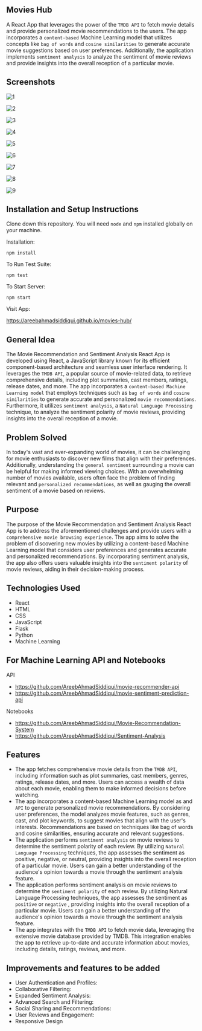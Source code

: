 ## Movies Hub

A React App that leverages the power of the `TMDB API` to fetch movie details and provide personalized movie recommendations to the users. The app incorporates a `content-based` Machine Learning model that utilizes concepts like `bag of words` and `cosine similarities` to generate accurate movie suggestions based on user preferences. Additionally, the application implements `sentiment analysis` to analyze the sentiment of movie reviews and provide insights into the overall reception of a particular movie.

## Screenshots

![1](https://github.com/AreebAhmadSiddiqui/movies-hub/assets/87814983/23b2c2d1-0d53-42d5-821b-f6ef766fda41)

![2](https://github.com/AreebAhmadSiddiqui/movies-hub/assets/87814983/d9031ca7-b19d-4f1a-a885-f1e6ae12cc49)

![3](https://github.com/AreebAhmadSiddiqui/movies-hub/assets/87814983/d2cce875-049f-45ba-b1eb-b27af659d1c1)

![4](https://github.com/AreebAhmadSiddiqui/movies-hub/assets/87814983/2c6f748f-021f-431f-9e44-47148f524b7b)

![5](https://github.com/AreebAhmadSiddiqui/movies-hub/assets/87814983/f15f6a07-0ed1-4aaa-a9f0-6a2ee353fa7f)

![6](https://github.com/AreebAhmadSiddiqui/movies-hub/assets/87814983/3383d315-b13c-43c2-b4e2-39a8ba1fd47d)

![7](https://github.com/AreebAhmadSiddiqui/movies-hub/assets/87814983/b8107bff-d01f-4e68-af80-9750ec088eff)

![8](https://github.com/AreebAhmadSiddiqui/movies-hub/assets/87814983/8452ca6e-b48d-463c-b471-b8d30d3c359d)

![9](https://github.com/AreebAhmadSiddiqui/movies-hub/assets/87814983/e2eb5795-20fa-4aa9-a3aa-34e41e8084dc)


## Installation and Setup Instructions


Clone down this repository. You will need `node` and `npm` installed globally on your machine.  

Installation:

`npm install`  

To Run Test Suite:  

`npm test`  

To Start Server:

`npm start`  

Visit App:

https://areebahmadsiddiqui.github.io/movies-hub/ 

## General Idea

The Movie Recommendation and Sentiment Analysis React App is developed using React, a JavaScript library known for its efficient component-based architecture and seamless user interface rendering. It leverages the `TMDB API`, a popular source of movie-related data, to retrieve comprehensive details, including plot summaries, cast members, ratings, release dates, and more. The app incorporates a `content-based Machine Learning model` that employs techniques such as `bag of words` and `cosine similarities` to generate accurate and personalized `movie recommendations`. Furthermore, it utilizes `sentiment analysis`, a `Natural Language Processing` technique, to analyze the sentiment polarity of movie reviews, providing insights into the overall reception of a movie.

## Problem Solved

In today's vast and ever-expanding world of movies, it can be challenging for movie enthusiasts to discover new films that align with their preferences. Additionally, understanding the `general sentiment` surrounding a movie can be helpful for making informed viewing choices. With an overwhelming number of movies available, users often face the problem of finding relevant and `personalized recommendations`, as well as gauging the overall sentiment of a movie based on reviews.

## Purpose

The purpose of the Movie Recommendation and Sentiment Analysis React App is to address the aforementioned challenges and provide users with a `comprehensive movie browsing experience`. The app aims to solve the problem of discovering new movies by utilizing a content-based Machine Learning model that considers user preferences and generates accurate and personalized recommendations. By incorporating sentiment analysis, the app also offers users valuable insights into the `sentiment polarity` of movie reviews, aiding in their decision-making process.

## Technologies Used

  - React
  - HTML
  - CSS
  - JavaScript
  - Flask
  - Python
  - Machine Learning

## For Machine Learning API and Notebooks

  API
  - https://github.com/AreebAhmadSiddiqui/movie-recommender-api
  - https://github.com/AreebAhmadSiddiqui/movie-sentiment-prediction-api

  Notebooks
  - https://github.com/AreebAhmadSiddiqui/Movie-Recommendation-System
  - https://github.com/AreebAhmadSiddiqui/Sentiment-Analysis

## Features

  - The app fetches comprehensive movie details from the `TMDB API`, including information such as plot summaries, cast members, genres, ratings, release dates, and more. Users can access a wealth of data about each movie, enabling them to make informed decisions before watching.
  - The app incorporates a content-based Machine Learning model as and `API` to generate personalized movie recommendations. By considering user preferences, the model analyzes movie features, such as genres, cast, and plot keywords, to suggest movies that align with the user's interests. Recommendations are based on techniques like bag of words and cosine similarities, ensuring accurate and relevant suggestions.
  - The application performs `sentiment analysis` on movie reviews to determine the sentiment polarity of each review. By utilizing `Natural Language Processing` techniques, the app assesses the sentiment as positive, negative, or neutral, providing insights into the overall reception of a particular movie. Users can gain a better understanding of the audience's opinion towards a movie through the sentiment analysis feature.
  - The application performs sentiment analysis on movie reviews to determine the `sentiment polarity` of each review. By utilizing Natural Language Processing techniques, the app assesses the sentiment as `positive` or `negative` , providing insights into the overall reception of a particular movie. Users can gain a better understanding of the audience's opinion towards a movie through the sentiment analysis feature.
  - The app integrates with the `TMDB API` to fetch movie data, leveraging the extensive movie database provided by TMDB. This integration enables the app to retrieve up-to-date and accurate information about movies, including details, ratings, reviews, and more.

## Improvements and features to be added

 - User Authentication and Profiles:
 - Collaborative Filtering:
 - Expanded Sentiment Analysis:
 - Advanced Search and Filtering:
 - Social Sharing and Recommendations:
 - User Reviews and Engagement:
 - Responsive Design
